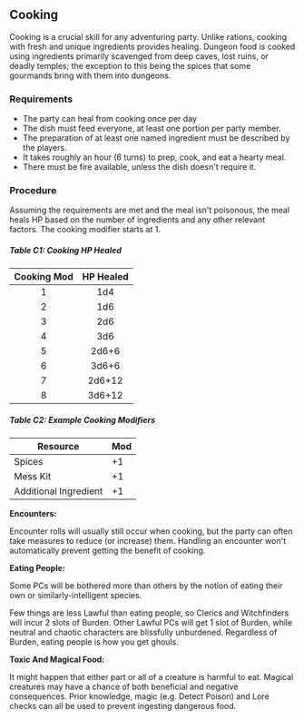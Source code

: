 ## Cooking

  Cooking is a crucial skill for any adventuring party. Unlike rations, cooking with fresh and unique ingredients provides healing. Dungeon food is cooked using ingredients primarily scavenged from deep caves, lost ruins, or deadly temples; the exception to this being the spices that some gourmands bring with them into dungeons.
 

### Requirements

- The party can heal from cooking once per day
- The dish must feed everyone, at least one portion per party member.
- The preparation of at least one named ingredient must be described by the players.
- It takes roughly an hour (6 turns) to prep, cook, and eat a hearty meal.
- There must be fire available, unless the dish doesn't require it.


### Procedure

Assuming the requirements are met and the meal isn't poisonous, the meal heals HP based on the number of ingredients and any other relevant factors. The cooking modifier starts at 1.

##### Table C1: Cooking HP Healed
| Cooking Mod | HP Healed |
|:-----------:|:---------:|
|      1      |    1d4    | 
|      2      |    1d6    |
|      3      |    2d6    |
|      4      |    3d6    |
|      5      |   2d6+6   |
|      6      |   3d6+6   |
|      7      |  2d6+12   |
|      8      |  3d6+12   |

##### Table C2: Example Cooking Modifiers

| Resource              | Mod |
| --------------------- | ------- |
| Spices                | +1      |
| Mess Kit              | +1      |
| Additional Ingredient | +1      |

**Encounters:**

Encounter rolls will usually still occur when cooking, but the party can often take measures to reduce (or increase) them. Handling an encounter won't automatically prevent getting the benefit of cooking.

**Eating People:**

Some PCs will be bothered more than others by the notion of eating their own or similarly-intelligent species.

Few things are less Lawful than eating people, so Clerics and Witchfinders will incur 2 slots of Burden. Other Lawful PCs will get 1 slot of Burden, while neutral and chaotic characters are blissfully unburdened. Regardless of Burden, eating people is how you get ghouls.

**Toxic And Magical Food:**

It might happen that either part or all of a creature is harmful to eat. Magical creatures may have a chance of both beneficial and negative consequences. Prior knowledge, magic (e.g. Detect Poison) and Lore checks can all be used to prevent ingesting dangerous food.